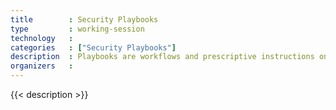 ```yaml
---
title        : Security Playbooks
type         : working-session
technology   :
categories   : ["Security Playbooks"]
description  : Playbooks are workflows and prescriptive instructions on how to handle specific Security activities or incidents.
organizers   :
---
```


{{< description >}}